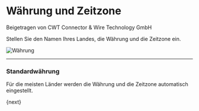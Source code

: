 # Währung und Zeitzone
<span class="text-muted contributed-by">Beigetragen von CWT Connector & Wire Technology GmbH</span>

Stellen Sie den Namen Ihres Landes, die Währung und die Zeitzone ein.

<img alt="Währung" class="screenshot" src="/assets/erpnext_docs/assets/img/setup-wizard/step-2.png">

---

### Standardwährung

Für die meisten Länder werden die Währung und die Zeitzone automatisch eingestellt.

{next}
